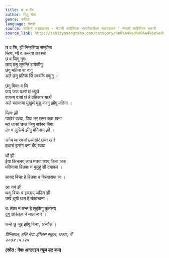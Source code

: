 ```yaml
---
title: छ व जि
author: रिजु श्रेष्ठ
genre: कविता
language: नेवारी
source: साहित्य सङ्ग्रहालय - नेपाली साहित्यिक भकारीसाहित्य सङ्ग्रहालय | नेपाली साहित्यिक भकारी
source_link: http://sahityasangraha.com/category/%e0%a4%ad%e0%a4%be%e0%a4%b7%e0%a4%be-%e0%a4%ad%e0%a4%be%e0%a4%b7%e0%a5%80-%e0%a4%b8%e0%a4%be%e0%a4%b9%e0%a4%bf%e0%a4%a4%e0%a5%8d%e0%a4%af/%e0%a4%a8%e0%a5%87%e0%a4%b5%e0%a4%be%e0%a4%b0%e0%a5%80-%e0%a4%b0%e0%a4%9a%e0%a4%a8%e0%a4%be/
---
```


छ व जि, झी निम्हसिया सम्झौता  
म्हिगः, थौं व कन्हेया अवस्था  
छ व जिगु नुगः  
छाय् छंगु लुमन्तिं हायेकीगु  
छंगु मतिना बाः वःगु  
अले छंगु प्रतिक जिं ल्वःमंके मफुगु ।

छंगु बिचाः व जि  
फय् जक वःसां छं थ्यूथें  
वाःफय् वःसां छं हे प्रतिकार याःथें  
अले बसन्तया मुखुथें मुसु काःगु झीगु मतिना ।

म्हिगः झी  
प्यखेरं स्वया, पिया तर छन्त जक खनां  
म्हां धाःसां छन्त जिगु सर्वस्व बिया  
लाः व लुसिथें झीगु मतिनाय् झी ।

सर्गय् थः स्वयां छचाखेरं छन्त खनं  
हथासं झसंग वना बँय् स्वया

थौं झी  
ईया किचलय् लात मतया क्वय् किचः जक  
मतिनाया हिउपाः नं बुलुहुं सी दयावल ।

सायद बिचाः हे हिउपाः व बिस्वासया जः ।

आः गनं झी  
थःगु बिचाः व इच्छाय् अडिग झी  
उखे थुखे थःत हे तंकाच्वना ।

थः तंका नं छन्त हे लुइकेगु कुतलय्  
दुगु अस्तित्व नं मालाच्वन ।

कन्हे छु जुइ झीगु बिचाः, अन्यौल ।

*प्रिन्सिपल, हलिं नेवाः इंग्लिस स्कूल, थक्वाः, येँ  
२०७४।५।२५*

**(स्रोत : नेवाः अनलाइन न्यूज डट कम)**
